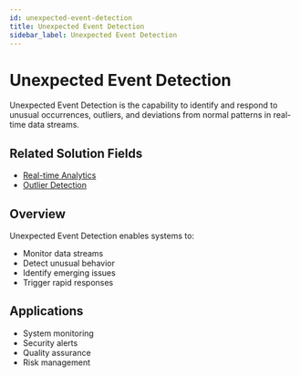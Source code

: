 ```yaml
---
id: unexpected-event-detection
title: Unexpected Event Detection
sidebar_label: Unexpected Event Detection
---
```


# Unexpected Event Detection

Unexpected Event Detection is the capability to identify and respond to unusual occurrences, outliers, and deviations from normal patterns in real-time data streams.

## Related Solution Fields

- [Real-time Analytics](../solutions/real-time-analytics)
- [Outlier Detection](../solutions/outlier-detection)

## Overview

Unexpected Event Detection enables systems to:

- Monitor data streams
- Detect unusual behavior
- Identify emerging issues
- Trigger rapid responses

## Applications

- System monitoring
- Security alerts
- Quality assurance
- Risk management
